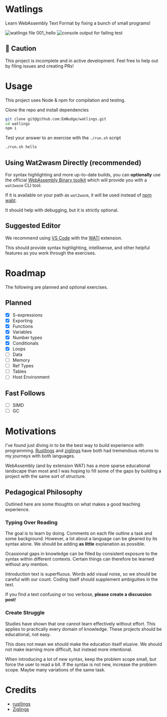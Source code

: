 # Watlings

Learn WebAssembly Text Format by fixing a bunch of small programs!

![watlings file 001_hello](https://github.com/EmNudge/watlings/assets/24513691/a720199d-75ce-41c5-84d6-014ef2b2eacd)
![console output for failing test](https://github.com/EmNudge/watlings/assets/24513691/1aa1e029-f871-41d6-a5fd-44997d82b148)


## 🚧 Caution
This project is incomplete and in active development.
Feel free to help out by filing issues and creating PRs!

# Usage
This project uses Node & npm for compilation and testing.

Clone the repo and install dependencies
```sh
git clone git@github.com:EmNudge/watlings.git
cd watlings
npm i
```

Test your answer to an exercise with the `./run.sh` script
```sh
./run.sh hello
```

## Using Wat2wasm Directly (recommended)
For syntax highlighting and more up-to-date builds, you can **optionally** use the official [WebAssembly Binary toolkit](https://github.com/WebAssembly/wabt) which will provide you with a `wat2wasm` CLI tool.

If it is available on your path as `wat2wasm`, it will be used instead of [npm wabt](https://www.npmjs.com/package/wabt).

It should help with debugging, but it is strictly optional.

## Suggested Editor
We recommend using [VS Code](https://code.visualstudio.com) with the [WATI](https://github.com/NateLevin1/wati) extension.

This should provide syntax highlighting, intellisense, and other helpful features as you work through the exercises.

# Roadmap
The following are planned and optional exercises.
## Planned
- [X] S-expressions
- [X] Exporting
- [X] Functions
- [X] Variables
- [X] Number types
- [X] Conditionals
- [X] Loops
- [ ] Data
- [ ] Memory
- [ ] Ref Types
- [ ] Tables
- [ ] Host Environment

## Fast Follows
- [ ] SIMD
- [ ] GC

# Motivations
I've found just diving in to be the best way to build experience with programming. [Rustlings](https://github.com/rust-lang/rustlings) and [ziglings](https://github.com/ratfactor/ziglings) have both had tremendous returns to my journeys with both languages.

WebAssembly (and by extension WAT) has a more sparse educational landscape than most and I was hoping to fill some of the gaps by building a project with the same sort of structure.

## Pedagogical Philosophy
Outlined here are some thoughts on what makes a good teaching experience.

### Typing Over Reading
The goal is to learn by doing. Comments on each file outline a task and some background. However, a lot about a language can be gleaned by its syntax alone. We should be adding **as little** explanation as possible. 

Ocassional gaps in knowledge can be filled by consistent exposure to the syntax within different contexts. Certain things can therefore be learned without any mention.

Introduction text is superfluous. Words add visual noise, so we should be careful with our count. Coding itself should supplement ambiguities in the text.

If you find a text confusing or too verbose, **please create a discussion post**!

### Create Struggle
Studies have shown that one cannot learn effectively without effort. This applies to practically every domain of knowledge. These projects should be educational, not easy.

This does not mean we should make the education itself elusive. We should not make learning more difficult, but instead more intentional.

When introducing a lot of new syntax, keep the problem scope small, but force the user to read a bit. If the syntax is not new, increase the problem scope. Maybe many variations of the same task.

# Credits
- [rustlings](https://github.com/rust-lang/rustlings)
- [Ziglings](https://github.com/ratfactor/ziglings)
